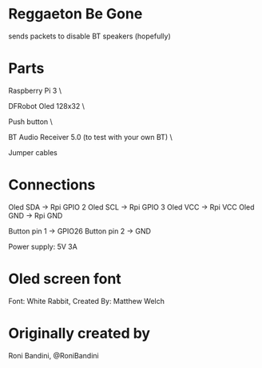 # Reggaeton Be Gone
sends packets to disable BT speakers (hopefully)

# Parts 
Raspberry Pi 3 \

DFRobot Oled 128x32 \

Push button \

BT Audio Receiver 5.0 (to test with your own BT) \

Jumper cables

# Connections
Oled SDA ->  Rpi GPIO 2
Oled SCL -> Rpi GPIO 3
Oled VCC -> Rpi VCC
Oled GND -> Rpi GND

Button pin 1 -> GPIO26
Button pin 2 -> GND

Power supply: 5V 3A

# Oled screen font
Font: White Rabbit, Created By: Matthew Welch

# Originally created by
Roni Bandini, @RoniBandini
